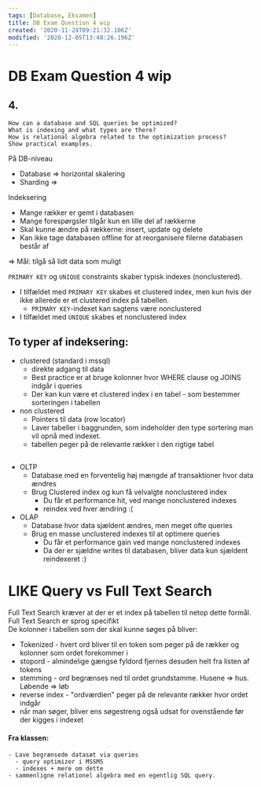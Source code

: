 ```yaml
---
tags: [Database, Eksamen]
title: DB Exam Question 4 wip
created: '2020-11-24T09:21:32.106Z'
modified: '2020-12-05T13:48:26.196Z'
---
```


# DB Exam Question 4 wip
## 4. 
```
How can a database and SQL queries be optimized? 
What is indexing and what types are there? 
How is relational algebra related to the optimization process?
Show practical examples.
```
På DB-niveau
- Database => horizontal skalering
- Sharding => 

Indeksering
- Mange rækker er gemt i databasen
- Mange forespørgsler tilgår kun en lille del af rækkerne
- Skal kunne ændre på rækkerne: insert, update og delete
- Kan ikke tage databasen offline for at reorganisere filerne databasen består af

=> Mål: tilgå så lidt data som muligt

`PRIMARY KEY` og `UNIQUE` constraints skaber typisk indexes (nonclustered).
- I tilfældet med `PRIMARY KEY` skabes et clustered index, men kun hvis der ikke allerede er et clustered index på tabellen. 
  - `PRIMARY KEY`-indexet kan sagtens være nonclustered
- I tilfældet med `UNIQUE` skabes et nonclustered index


## To typer af indeksering:
- clustered (standard i mssql)
  - direkte adgang til data
  - Best practice er at bruge kolonner hvor WHERE clause og JOINS indgår i queries
  - Der kan kun være et clustered index i en tabel - som bestemmer sorteringen i tabellen
- non clustered
  - Pointers til data (row locator)
  - Laver tabeller i baggrunden, som indeholder den type sortering man vil opnå med indexet.
  - tabellen peger på de relevante rækker i den rigtige tabel

##
- OLTP
  - Database med en forventelig høj mængde af transaktioner hvor data ændres
  - Brug Clustered index og kun få velvalgte nonclustered index
    - Du får et performance hit, ved mange nonclustered indexes
    - reindex ved hver ændring :(
- OLAP
  - Database hvor data sjældent ændres, men meget ofte queries
  - Brug en masse unclustered indexes til at optimere queries
    - Du får et performance gain ved mange nonclustered indexes
    - Da der er sjældne writes til databasen, bliver data kun sjældent reindexeret :) 

# LIKE Query vs Full Text Search
Full Text Search kræver at der er et index på tabellen til netop dette formål.  
Full Text Search er sprog specifikt  
De kolonner i tabellen som der skal kunne søges på bliver:
- Tokenized - hvert ord bliver til en token som peger på de rækker og kolonner som ordet forekommer i
- stopord - almindelige gængse fyldord fjernes desuden helt fra listen af tokens
- stemming - ord begrænses ned til ordet grundstamme. Husene => hus. Løbende => løb
- reverse index - "ordværdien" peger på de relevante rækker hvor ordet indgår
- når man søger, bliver ens søgestreng også udsat for ovenstående før der kigges i indexet


#### Fra klassen:
```
- Lave begrænsede datasæt via queries
  - query optimizer i MSSMS
  - indexes + mere om dette
- sammenligne relationel algebra med en egentlig SQL query.
```

